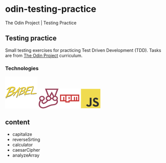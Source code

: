 # odin-testing-practice
The Odin Project | Testing Practice
## Testing practice

Small testing exercises for practicing Test Driven Development (TDD). Tasks are from [The Odin Project](https://www.theodinproject.com/lessons/node-path-javascript-testing-practice) curriculum.

### Technologies
![Alt text](./assets/Babel.svg)
![Alt text](./assets/Jest.svg)
![Alt text](./assets/NPM.svg)
![Alt text](./assets/JavaScript.svg)


## content 
- capitalize 
- reverseSrting 
- calculator
- caesarCipher 
- analyzeArray